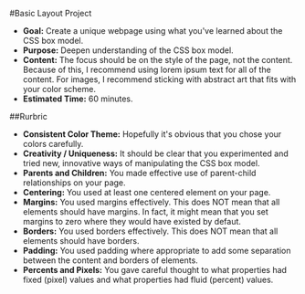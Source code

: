 #Basic Layout Project

* **Goal:** Create a unique webpage using what you've learned about the CSS box model.
* **Purpose:** Deepen understanding of the CSS box model.
* **Content:** The focus should be on the style of the page, not the content. Because of this, I recommend using lorem ipsum text for all of the content. For images, I recommend sticking with abstract art that fits with your color scheme.
* **Estimated Time:** 60 minutes.

##Rurbric

* **Consistent Color Theme:** Hopefully it's obvious that you chose your colors carefully.
* **Creativity / Uniqueness:** It should be clear that you experimented and tried new, innovative ways of manipulating the CSS box model.
* **Parents and Children:** You made effective use of parent-child relationships on your page.
* **Centering:** You used at least one centered element on your page.
* **Margins:** You used margins effectively. This does NOT mean that all elements should have margins. In fact, it might mean that you set margins to zero where they would have existed by defaut.
* **Borders:** You used borders effectively. This does NOT mean that all elements should have borders.
* **Padding:** You used padding where appropriate to add some separation between the content and borders of elements.
* **Percents and Pixels:** You gave careful thought to what properties had fixed (pixel) values and what properties had fluid (percent) values.

